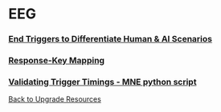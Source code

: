 # EEG

### [End Triggers to Differentiate Human & AI Scenarios](endTriggerChange.md)
### [Response-Key Mapping](responseKeyMapping.md)
### [Validating Trigger Timings - MNE python script](mnePython.md)

[Back to Upgrade Resources](home.md)
